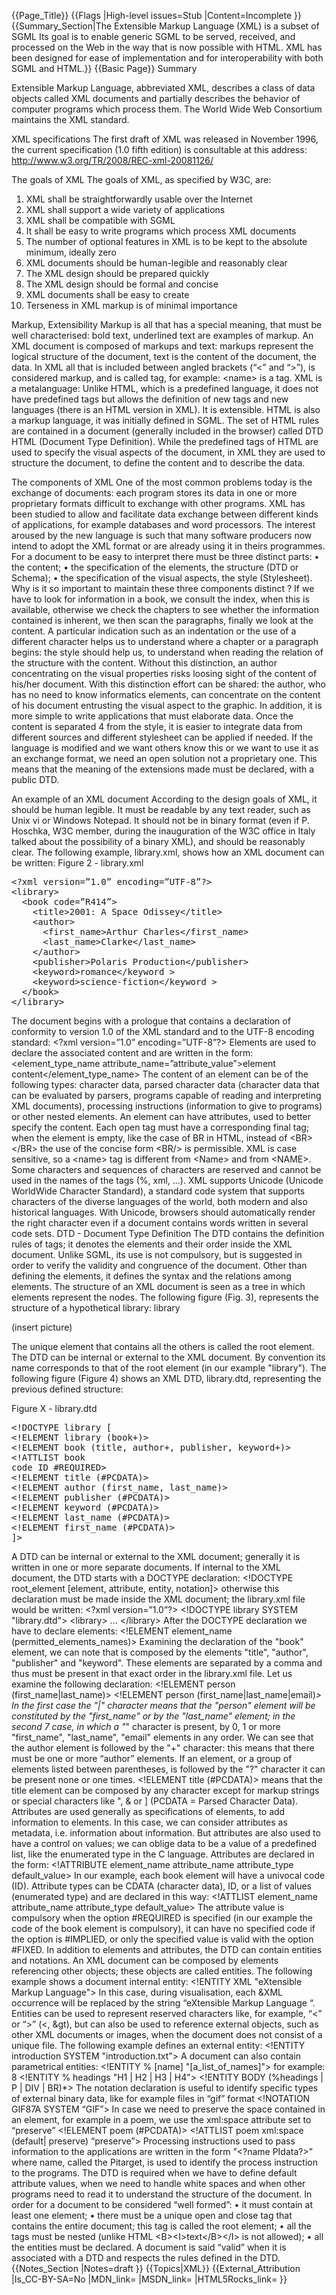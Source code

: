 {{Page_Title}}
{{Flags
|High-level issues=Stub
|Content=Incomplete
}}
{{Summary_Section|The Extensible Markup Language (XML) is a subset of SGML Its goal is to enable generic SGML to be served, received, and processed on the Web in the way that is now possible with HTML. XML has been designed for ease of implementation and for interoperability with both SGML and HTML.}}
{{Basic Page}}
Summary

Extensible Markup Language, abbreviated XML, describes a class of data objects called XML documents and partially describes the behavior of computer programs which process them. The World Wide Web Consortium maintains the XML standard. 

XML specifications
The first draft of XML was released in November 1996, the current specification (1.0 fifth edition)
is consultable at this address:
http://www.w3.org/TR/2008/REC-xml-20081126/


The goals of XML
The goals of XML, as specified by W3C, are:
1) XML shall be straightforwardly usable over the Internet
2) XML shall support a wide variety of applications
3) XML shall be compatible with SGML
4) It shall be easy to write programs which process XML documents
5) The number of optional features in XML is to be kept to the absolute
minimum, ideally zero
6) XML documents should be human-legible and reasonably clear
7) The XML design should be prepared quickly
8) The XML design should be formal and concise
9) XML documents shall be easy to create
10) Terseness in XML markup is of minimal importance


Markup, Extensibility
Markup is all that has a special meaning, that must be well characterised:
bold text, underlined text are examples of markup.
An XML document is composed of markups and text: markups represent the
logical structure of the document, text is the content of the document, the
data.
In XML all that is included between angled brackets (“&lt;” and “&gt;”), is
considered markup, and is called tag, for example:
&lt;name&gt; is a tag.
XML is a metalanguage: Unlike HTML, which is a predefined language, it does
not have predefined tags but allows the definition of new tags and new
languages (there is an HTML version in XML). It is extensible.
HTML is also a markup language, it was initially defined in SGML. The set of
HTML rules are contained in a document (generally included in the browser)
called DTD HTML (Document Type Definition).
While the predefined tags of HTML are used to specify the visual aspects of the
document, in XML they are used to structure the document, to define the
content and to describe the data.



The components of XML
One of the most common problems today is the exchange of documents: each
program stores its data in one or more proprietary formats difficult to
exchange with other programs.
XML has been studied to allow and facilitate data exchange between different
kinds of applications, for example databases and word processors. The interest
aroused by the new language is such that many software producers now intend
to adopt the XML format or are already using it in theirs programmes.
For a document to be easy to interpret there must be three distinct parts:
• the content;
• the specification of the elements, the structure (DTD or Schema);
• the specification of the visual aspects, the style (Stylesheet).
Why is it so important to maintain these three components distinct ?
If we
have to look for information in a book, we consult the index, when this is
available, otherwise we check the chapters to see whether the information
contained is inherent, we then scan the paragraphs, finally we look at the
content.
A particular indication such as an indentation or the use of a different character
helps us to understand where a chapter or a paragraph begins: the style
should help us, to understand when reading the relation of the structure with
the content.
Without this distinction, an author concentrating on the visual properties risks
loosing sight of the content of his/her document.
With this distinction effort can be shared: the author, who has no need to
know informatics elements, can concentrate on the content of his document
entrusting the visual aspect to the graphic. In addition, it is more simple to
write applications that must elaborate data. Once the content is separated
4
from the style, it is easier to integrate data from different sources and different
stylesheet can be applied if needed.
If the language is modified and we want others know this or we want to use it
as an exchange format, we need an open solution not a proprietary one. This
means that the meaning of the extensions made must be declared, with a
public DTD.



An example of an XML document
According to the design goals of XML, it should be human legible. It must be
readable by any text reader, such as Unix vi or Windows Notepad. It should
not be in binary format (even if P. Hoschka, W3C member, during the
inauguration of the W3C office in Italy talked about the possibility of a binary
XML), and should be reasonably clear. The following example, library.xml,
shows how an XML document can be written:
Figure 2 - library.xml
<pre>
&lt;?xml version=”1.0” encoding=”UTF-8”?&gt;
&lt;library&gt;
  &lt;book code=”R414”&gt;
    &lt;title&gt;2001: A Space Odissey&lt;/title&gt;
    &lt;author&gt;
      &lt;first_name&gt;Arthur Charles&lt;/first_name&gt;
      &lt;last_name&gt;Clarke&lt;/last_name&gt;
    &lt;/author&gt;
    &lt;publisher&gt;Polaris Production&lt;/publisher&gt;
    &lt;keyword&gt;romance&lt;/keyword &gt;
    &lt;keyword&gt;science-fiction&lt;/keyword &gt;
  &lt;/book&gt;
&lt;/library&gt;
</pre>

The document begins with a prologue that contains a declaration of conformity
to version 1.0 of the XML standard and to the UTF-8 encoding standard:
&lt;?xml version=”1.0” encoding=”UTF-8”?&gt;
Elements are used to declare the associated content and are written in the
form:
&lt;element_type_name attribute_name=”attribute_value”&gt;element content&lt;/element_type_name&gt;
The content of an element can be of the following types: character data,
parsed character data (character data that can be evaluated by parsers,
programs capable of reading and interpreting XML documents), processing
instructions (information to give to programs) or other nested elements.
An element can have attributes, used to better specify the content.
Each open tag must have a corresponding final tag; when the element is
empty, like the case of BR in HTML, instead of &lt;BR&gt;&lt;/BR&gt; the use of the
concise form &lt;BR/&gt; is permissible.
XML is case sensitive, so a &lt;name&gt; tag is different from &lt;Name&gt; and from
&lt;NAME&gt;.
Some characters and sequences of characters are reserved and cannot be used
in the names of the tags (%, xml, ...).
XML supports Unicode (Unicode WorldWide Character Standard), a standard
code system that supports characters of the diverse languages of the world,
both modern and also historical languages. With Unicode, browsers should
automatically render the right character even if a document contains words
written in several code sets.
DTD - Document Type Definition
The DTD contains the definition rules of tags; it denotes the elements and their
order inside the XML document. Unlike SGML, its use is not compulsory, but is
suggested in order to verify the validity and congruence of the document.
Other than defining the elements, it defines the syntax and the relations
among elements.
The structure of an XML document is seen as a tree in which elements
represent the nodes. The following figure (Fig. 3), represents the structure of a
hypothetical library:
library

(insert picture)

The unique element that contains all the others is called the root element.
The DTD can be internal or external to the XML document. By convention its
name corresponds to that of the root element (in our example "library").
The following figure (Figure 4) shows an XML DTD, library.dtd, representing
the previous defined structure:

Figure X - library.dtd
<pre>
&lt;!DOCTYPE library [
&lt;!ELEMENT library (book+)&gt;
&lt;!ELEMENT book (title, author+, publisher, keyword+)&gt;
&lt;!ATTLIST book
code ID #REQUIRED&gt;
&lt;!ELEMENT title (#PCDATA)&gt;
&lt;!ELEMENT author (first_name, last_name)&gt;
&lt;!ELEMENT publisher (#PCDATA)&gt;
&lt;!ELEMENT keyword (#PCDATA)&gt;
&lt;!ELEMENT last_name (#PCDATA)&gt;
&lt;!ELEMENT first_name (#PCDATA)&gt;
]&gt;
</pre>

A DTD can be internal or external to the XML document; generally it is written
in one or more separate documents.
If internal to the XML document, the DTD starts with a DOCTYPE declaration:
&lt;!DOCTYPE root_element [element, attribute, entity, notation]&gt;
otherwise this declaration must be made inside the XML document; the
library.xml file would be written:
&lt;?xml version=”1.0”?&gt;
&lt;!DOCTYPE library SYSTEM "library.dtd"&gt;
&lt;library&gt;
...
&lt;/library&gt;
After the DOCTYPE declaration we have to declare elements:
&lt;!ELEMENT element_name (permitted_elements_names)&gt;
Examining the declaration of the "book" element, we can note that is
composed by the elements "title", "author", "publisher" and "keyword".
These elements are separated by a comma and thus must be present in that
exact order in the library.xml file.
Let us examine the following declaration:
&lt;!ELEMENT person (first_name|last_name)&gt;
&lt;!ELEMENT person (first_name|last_name|email)*&gt;
In the first case the "|" character means that the "person" element will be
constituted by the "first_name" or by the "last_name" element; in the second
7
case, in which a "*" character is present, by 0, 1 or more "first_name",
"last_name", "email" elements in any order.
We can see that the author element is followed by the "+" character: this
means that there must be one or more “author” elements.
If an element, or a group of elements listed between parentheses, is followed
by the "?" character it can be present none or one times.
&lt;!ELEMENT title (#PCDATA)&gt; means that the title element can be composed
by any character except for markup strings or special characters like ", & or ]
(PCDATA = Parsed Character Data).
Attributes are used generally as specifications of elements, to add information
to elements. In this case, we can consider attributes as metadata, i.e.
information about information. But attributes are also used to have a control
on values; we can oblige data to be a value of a predefined list, like the
enumerated type in the C language.
Attributes are declared in the form:
&lt;!ATTRIBUTE element_name
attribute_name attribute_type default_value&gt;
In our example, each book element will have a univocal code (ID).
Attribute types can be CDATA (character data), ID, or a list of values
(enumerated type) and are declared in this way:
&lt;!ATTLIST element_name
attribute_name attribute_type default_value&gt;
The attribute value is compulsory when the option #REQUIRED is specified (in
our example the code of the book element is compulsory), it can have no
specified code if the option is #IMPLIED, or only the specified value is valid
with the option #FIXED.
In addition to elements and attributes, the DTD can contain entities and
notations.
An XML document can be composed by elements referencing other objects;
these objects are called entities. The following example shows a document
internal entity:
&lt;!ENTITY XML "eXtensible Markup Language"&gt;
In this case, during visualisation, each &XML occurrence will be replaced by
the string “eXtensible Markup Language “.
Entities can be used to represent reserved characters like, for example, “&lt;” or
“&gt;” (&lt;, &gt), but can also be used to reference external objects, such as
other XML documents or images, when the document does not consist of a
unique file. The following example defines an external entity:
&lt;!ENTITY introduction SYSTEM "introduction.txt"&gt;
A document can also contain parametrical entities:
&lt;!ENTITY % [name] "[a_list_of_names]"&gt;
for example:
8
&lt;!ENTITY % headings "H1 | H2 | H3 | H4"&gt;
&lt;!ENTITY BODY (%headings | P | DIV | BR)*&gt;
The notation declaration is useful to identify specific types of external binary
data, like for example files in “gif” format
&lt;!NOTATION GIF87A SYSTEM “GIF”&gt;
In case we need to preserve the space contained in an element, for example in
a poem, we use the xml:space attribute set to “preserve”
&lt;!ELEMENT poem (#PCDATA)&gt;
&lt;!ATTLIST poem
xml:space (default| preserve) “preserve”&gt;
Processing instructions used to pass information to the applications are written
in the form ”&lt;?name PIdata?&gt;” where name, called the Pitarget, is used to
identify the process instruction to the programs.
The DTD is required when we have to define default attribute values, when we
need to handle white spaces and when other programs need to read it to
understand the structure of the document.
In order for a document to be considered “well formed”:
• it must contain at least one element;
• there must be a unique open and close tag that contains the entire
document; this tag is called the root element;
• all the tags must be nested (unlike HTML &lt;B&gt;&lt;I&gt;text&lt;/B&gt;&lt;/I&gt; is not
allowed);
• all the entities must be declared.
A document is said “valid” when it is associated with a DTD and respects the
rules defined in the DTD.
{{Notes_Section
|Notes=draft
}}
{{Topics|XML}}
{{External_Attribution
|Is_CC-BY-SA=No
|MDN_link=
|MSDN_link=
|HTML5Rocks_link=
}}